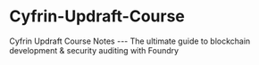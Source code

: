 # Cyfrin-Updraft-Course
Cyfrin Updraft Course Notes --- The ultimate guide to blockchain development &amp; security auditing with Foundry
